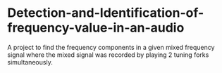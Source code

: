 # Detection-and-Identification-of-frequency-value-in-an-audio
A project to find the frequency components in a given mixed frequency signal where the mixed signal was recorded by playing 2 tuning forks simultaneously.
